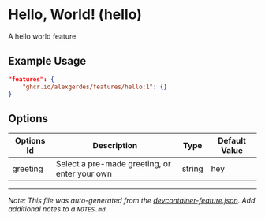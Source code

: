 
# Hello, World! (hello)

A hello world feature

## Example Usage

```json
"features": {
    "ghcr.io/alexgerdes/features/hello:1": {}
}
```

## Options

| Options Id | Description | Type | Default Value |
|-----|-----|-----|-----|
| greeting | Select a pre-made greeting, or enter your own | string | hey |



---

_Note: This file was auto-generated from the [devcontainer-feature.json](https://github.com/alexgerdes/features/blob/main/src/hello/devcontainer-feature.json).  Add additional notes to a `NOTES.md`._
